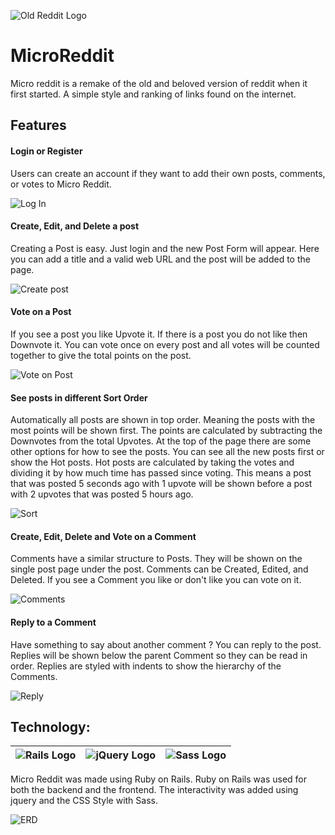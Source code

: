 
![Old Reddit Logo](https://variety.com/wp-content/uploads/2014/10/reddit-logo.jpg?w=946)

# MicroReddit
Micro reddit is a remake of the old and beloved version of reddit when it first started. A simple style and ranking of links found on the internet.

## Features

#### Login or Register
Users can create an account if they want to add their own posts, comments, or votes to Micro Reddit.

![Log In](https://i.imgur.com/dOas4KX.png)


#### Create, Edit, and Delete a post
Creating a Post is easy. Just login and the new Post Form will appear. Here you can add a title and a valid web URL and the post will be added to the page.

![Create post](https://i.imgur.com/gOJ4G2E.png)


#### Vote on a Post
If you see a post you like Upvote it. If there is a post you do not like then Downvote it. You can vote once on every post and all votes will be counted together to give the total points on the post.

![Vote on Post](https://i.imgur.com/ccS25yv.png)


#### See posts in different Sort Order
Automatically all posts are shown in top order. Meaning the posts with the most points will be shown first. The points are calculated by subtracting the Downvotes from the total Upvotes. At the top of the page there are some other options for how to see the posts. You can see all the new posts first or show the Hot posts. Hot posts are calculated by taking the votes and dividing it by how much time has passed since voting. This means a post that was posted 5 seconds ago with 1 upvote will be shown before a post with 2 upvotes that was posted 5 hours ago.

![Sort](https://i.imgur.com/bwhxbX1.png)


#### Create, Edit, Delete and Vote on a Comment
Comments have a similar structure to Posts. They will be shown on the single post page under the post. Comments can be Created, Edited, and Deleted. If you see a Comment you like or don't like you can vote on it.

![Comments](https://i.imgur.com/D3dNGK3.png)


#### Reply to a Comment
Have something to say about another comment ? You can reply to the post. Replies will be shown below the parent Comment so they can be read in order. Replies are styled with indents to show the hierarchy of the Comments.

![Reply](https://i.imgur.com/Mpif7mM.png)


## Technology:

| ![Rails Logo](https://www.yaya.today/img/referral/Technologies/tech_rubyonrails.png) | ![jQuery Logo](https://cdn.freebiesupply.com/logos/large/2x/jquery-1-logo-png-transparent.png) | ![Sass Logo](https://upload.wikimedia.org/wikipedia/commons/thumb/9/96/Sass_Logo_Color.svg/1280px-Sass_Logo_Color.svg.png) |
|---|---|---|

Micro Reddit was made using Ruby on Rails. Ruby on Rails was used for both the backend and the frontend. The interactivity was added using jquery and the CSS Style with Sass.

![ERD](https://i.imgur.com/ywHqByu.png)